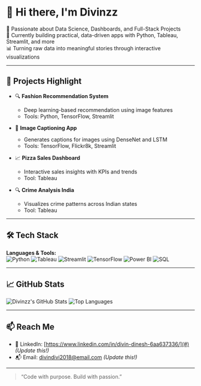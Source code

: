 # 👋 Hi there, I'm Divinzz

🎯 Passionate about Data Science, Dashboards, and Full-Stack Projects  
🚀 Currently building practical, data-driven apps with Python, Tableau, Streamlit, and more  
📊 Turning raw data into meaningful stories through interactive visualizations  

---

## 💼 Projects Highlight

- 🔍 **Fashion Recommendation System**
  - Deep learning-based recommendation using image features
  - Tools: Python, TensorFlow, Streamlit

- 🧠 **Image Captioning App**
  - Generates captions for images using DenseNet and LSTM
  - Tools: TensorFlow, Flickr8k, Streamlit

- 📈 **Pizza Sales Dashboard**
  - Interactive sales insights with KPIs and trends
  - Tool: Tableau

- 🔍 **Crime Analysis India**
  - Visualizes crime patterns across Indian states
  - Tool: Tableau

---

## 🛠️ Tech Stack

**Languages & Tools:**  
![Python](https://img.shields.io/badge/Python-3776AB?style=flat&logo=python&logoColor=white)
![Tableau](https://img.shields.io/badge/Tableau-E97627?style=flat&logo=Tableau&logoColor=white)
![Streamlit](https://img.shields.io/badge/Streamlit-FF4B4B?style=flat&logo=streamlit&logoColor=white)
![TensorFlow](https://img.shields.io/badge/TensorFlow-FF6F00?style=flat&logo=TensorFlow&logoColor=white)
![Power BI](https://img.shields.io/badge/PowerBI-F2C811?style=flat&logo=powerbi&logoColor=black)
![SQL](https://img.shields.io/badge/SQL-4479A1?style=flat&logo=mysql&logoColor=white)

---

## 📈 GitHub Stats

![Divinzz's GitHub Stats](https://github-readme-stats.vercel.app/api?username=divinzz&show_icons=true&theme=tokyonight)
![Top Languages](https://github-readme-stats.vercel.app/api/top-langs/?username=divinzz&layout=compact&theme=tokyonight)

---

## 📫 Reach Me

- 💼 LinkedIn: [https://www.linkedin.com/in/divin-dinesh-6aa637336/](#) *(Update this!)*
- 📬 Email: [divindivi2018@email.com](#) *(Update this!)*

---

> “Code with purpose. Build with passion.”
